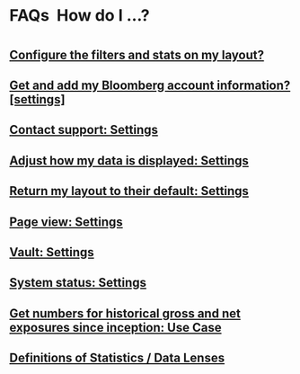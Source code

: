 # FAQs &#151; How do I ...?

## [Configure the filters and stats on my layout?](faq/filters_and_statistics__data_lenses_configuration.md)
## [Get and add my Bloomberg account information? [settings]](faq/settings/bloomberg_data.md)
## [Contact support: Settings](faq/settings/contact_and_support.md)
## [Adjust how my data is displayed: Settings](faq/settings/display_data.md)
## [Return my layout to their default: Settings](faq/settings/layout.md)
## [Page view: Settings](faq/settings/page.md)
## [Vault: Settings](faq/settings/vault.md)
## [System status: Settings](faq/settings/system_status.md)
## [Get numbers for historical gross and net exposures since inception: Use Case](usecase/historicalgross.md)
## [Definitions of Statistics / Data Lenses](glossary_statistics.md)

